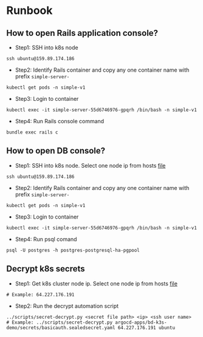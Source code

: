 # Runbook

## How to open Rails application console?

- Step1: SSH into k8s node
```
ssh ubuntu@159.89.174.186
```

- Step2: Identify Rails container and copy any one container name with prefix `simple-server-`
```
kubectl get pods -n simple-v1
```

- Step3: Login to container
```
kubectl exec -it simple-server-55d6746976-gpqrh /bin/bash -n simple-v1
```

- Step4: Run Rails console command
```
bundle exec rails c
```

## How to open DB console?

- Step1: SSH into k8s node. Select one node ip from hosts [file](ansible/hosts/bd_k3s_demo)
```
ssh ubuntu@159.89.174.186
```

- Step2: Identify Rails container and copy any one container name with prefix `simple-server-`
```
kubectl get pods -n simple-v1
```

- Step3: Login to container
```
kubectl exec -it simple-server-55d6746976-gpqrh /bin/bash -n simple-v1
```

- Step4: Run psql comand
```
psql -U postgres -h postgres-postgresql-ha-pgpool
```

## Decrypt k8s secrets
- Step1: Get k8s cluster node ip. Select one node ip from hosts [file](ansible/hosts/bd_k3s_demo)
```
# Example: 64.227.176.191
```

- Step2: Run the decrypt automation script
```
../scripts/secret-decrypt.py <secret file path> <ip> <ssh user name>
# Example: ../scripts/secret-decrypt.py argocd-apps/bd-k3s-demo/secrets/basicauth.sealedsecret.yaml 64.227.176.191 ubuntu
```
